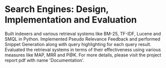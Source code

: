 # Search Engines: Design, Implementation and Evaluation

Built indexers and various retrieval systems like BM-25, TF-IDF, Lucene and SMQL in Python. Implemented
Pseudo Relevance Feedback and performed Snippet Generation along with query highlighting for each query result.
Evaluated the retrieval systems in terms of their effectiveness using various measures like MAP, MRR and P@K. For more details, please visit the project report pdf with name 'Documentation'.
